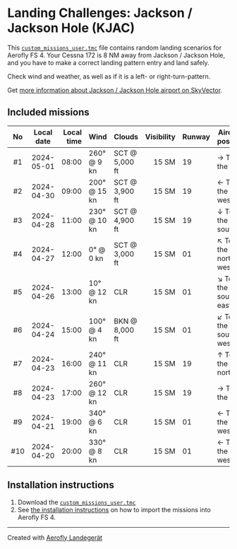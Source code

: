 # Landing Challenges: Jackson / Jackson Hole (KJAC)

This [`custom_missions_user.tmc`](./custom_missions_user.tmc) file contains random landing scenarios for Aerofly FS 4.
Your Cessna 172 is 8 NM away from Jackson / Jackson Hole, and you have to make a correct landing pattern entry and land safely.

Check wind and weather, as well as if it is a left- or right-turn-pattern.

Get [more information about Jackson / Jackson Hole airport on SkyVector](https://skyvector.com/airport/KJAC).

## Included missions

| No  | Local date | Local time | Wind         | Clouds          | Visibility | Runway  | Aircraft position   |
| :-: | ---------- | ---------: | ------------ | --------------- | ---------: | ------- | ------------------- |
| #1  | 2024-05-01 |      08:00 | 260° @  9 kn | SCT @  5,000 ft |      15 SM | 19      | → To the east       |
| #2  | 2024-04-30 |      09:00 | 200° @ 15 kn | SCT @  3,900 ft |      15 SM | 19      | ← To the west       |
| #3  | 2024-04-28 |      11:00 | 230° @ 10 kn | SCT @  4,900 ft |      15 SM | 19      | ↓ To the south      |
| #4  | 2024-04-27 |      12:00 |   0° @  0 kn | SCT @  3,000 ft |      15 SM | 01      | ↖ To the north-west |
| #5  | 2024-04-26 |      13:00 |  10° @ 12 kn | CLR             |      15 SM | 01      | ↘ To the south-east |
| #6  | 2024-04-24 |      15:00 | 100° @  4 kn | BKN @  8,000 ft |      15 SM | 01      | ↙ To the south-west |
| #7  | 2024-04-23 |      16:00 | 240° @ 11 kn | CLR             |      15 SM | 19      | ↑ To the north      |
| #8  | 2024-04-23 |      17:00 | 260° @ 12 kn | CLR             |      15 SM | 19      | → To the east       |
| #9  | 2024-04-21 |      19:00 | 340° @  6 kn | CLR             |      15 SM | 01      | ← To the west       |
| #10 | 2024-04-20 |      20:00 | 330° @  8 kn | CLR             |      15 SM | 01      | ← To the west       |

## Installation instructions

1. Download the [`custom_missions_user.tmc`](./custom_missions_user.tmc)
2. See [the installation instructions](https://fboes.github.io/aerofly-missions/docs/generic-installation.html) on how to import the missions into Aerofly FS 4.

---

Created with [Aerofly Landegerät](https://github.com/fboes/aerofly-patterns)